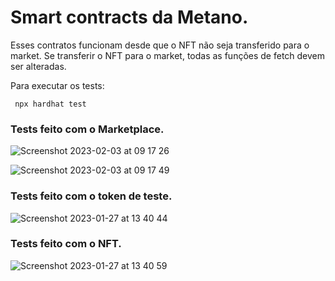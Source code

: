 # Smart contracts da Metano.

Esses contratos funcionam desde que o NFT não seja transferido para o market.
Se transferir o NFT para o market, todas as funções de fetch devem ser alteradas.

Para executar os tests:

```shell
 npx hardhat test
```

### Tests feito com o Marketplace.
![Screenshot 2023-02-03 at 09 17 26](https://user-images.githubusercontent.com/38893525/216601782-44da2e75-7679-426b-84f4-0821a6770cb6.png)

![Screenshot 2023-02-03 at 09 17 49](https://user-images.githubusercontent.com/38893525/216601835-1c500f7b-ffcb-4893-a196-07d647ea9335.png)

### Tests feito com o token de teste.
![Screenshot 2023-01-27 at 13 40 44](https://user-images.githubusercontent.com/38893525/215143143-f4d1b73d-e86d-4fed-b32d-67283a53f1fd.png)


### Tests feito com o NFT.
![Screenshot 2023-01-27 at 13 40 59](https://user-images.githubusercontent.com/38893525/215143207-72e4e7aa-659f-4b9f-92da-9fad78966bbc.png)
